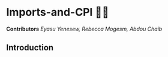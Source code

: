 # Imports-and-CPI 🥝🥩
**Contributors**
  *Eyasu Yenesew, Rebecca Mogesm, Abdou Chaib*
  ## Introduction ##
